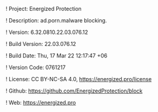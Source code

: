 ! Project: Energized Protection

! Description: ad.porn.malware blocking.

! Version: 6.32.0810.22.03.076.12

! Build Version: 22.03.076.12

! Build Date: Thu, 17 Mar 22 12:17:47 +06

! Version Code: 0761217

! License: CC BY-NC-SA 4.0, https://energized.pro/license

! Github: https://github.com/EnergizedProtection/block

! Web: https://energized.pro
